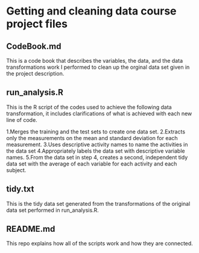 # Getting and cleaning data course project files

## CodeBook.md

This is a code book that describes the variables, the data, and the data transformations work I performed to clean up the orginal data set given in the project description. 

## run_analysis.R 

This is the R script of the codes used to achieve the following data transformation, it includes clarifications of what is achieved with each new line of code. 

1.Merges the training and the test sets to create one data set.
2.Extracts only the measurements on the mean and standard deviation for each measurement.
3.Uses descriptive activity names to name the activities in the data set
4.Appropriately labels the data set with descriptive variable names.
5.From the data set in step 4, creates a second, independent tidy data set with the average of each variable for each activity and each subject.

## tidy.txt

This is the tidy data set generated from the transformations of the original data set performed in run_analysis.R. 

## README.md 

This repo explains how all of the scripts work and how they are connected.
